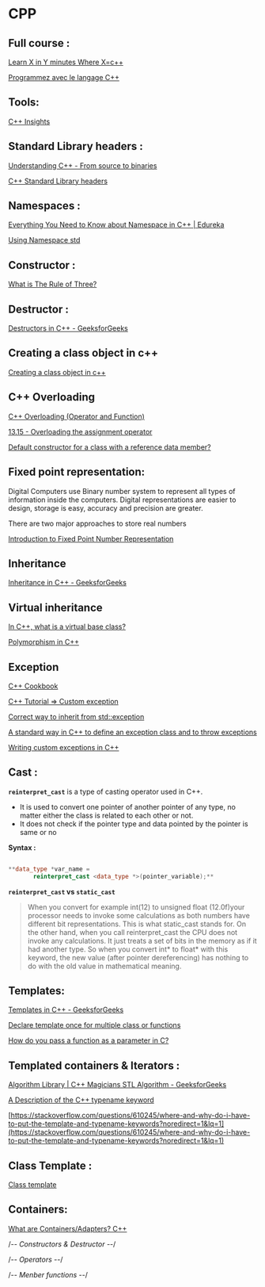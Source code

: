 # CPP
## Full course :

[Learn X in Y minutes Where X=c++](https://learnxinyminutes.com/docs/c++/)

[Programmez avec le langage C++](https://openclassrooms.com/fr/courses/1894236-programmez-avec-le-langage-c)

## Tools:

[C++ Insights](https://cppinsights.io/)

## Standard Library headers :

[Understanding C++ - From source to binaries](https://www.daniweb.com/programming/software-development/tutorials/466177/understanding-c-from-source-to-binaries)

[C++ Standard Library headers](https://en.cppreference.com/w/cpp/header)

## Namespaces :

[Everything You Need to Know about Namespace in C++ | Edureka](https://www.edureka.co/blog/namespace-in-cpp/)

[Using Namespace std](https://stackoverflow.com/questions/6077566/using-namespace-std)

## Constructor :

[](https://www.geeksforgeeks.org/constructors-c/)

[What is The Rule of Three?](https://stackoverflow.com/questions/4172722/what-is-the-rule-of-three)

## Destructor :

[Destructors in C++ - GeeksforGeeks](https://www.geeksforgeeks.org/destructors-c/)

## Creating a class object in c++

[Creating a class object in c++](https://stackoverflow.com/questions/15310846/creating-a-class-object-in-c)

## C++ Overloading

[C++ Overloading (Operator and Function)](https://www.tutorialspoint.com/cplusplus/cpp_overloading.htm)

[13.15 - Overloading the assignment operator](https://www.learncpp.com/cpp-tutorial/overloading-the-assignment-operator/)

[Default constructor for a class with a reference data member?](https://stackoverflow.com/questions/22875186/default-constructor-for-a-class-with-a-reference-data-member)

## Fixed point representation:

Digital Computers use  Binary number system to represent all types of information inside the computers. Digital representations are easier to design, storage is easy, accuracy and precision are greater.

There are two major approaches to store real numbers

[Introduction to Fixed Point Number Representation](https://inst.eecs.berkeley.edu/~cs61c/sp06/handout/fixedpt.html)

## Inheritance

[Inheritance in C++ - GeeksforGeeks](https://www.geeksforgeeks.org/inheritance-in-c/)

## Virtual inheritance

[In C++, what is a virtual base class?](https://stackoverflow.com/questions/21558/in-c-what-is-a-virtual-base-class)

[Polymorphism in C++](https://stackoverflow.com/questions/5854581/polymorphism-in-c/5854862#5854862)

## Exception

[C++ Cookbook](https://www.oreilly.com/library/view/c-cookbook/0596007612/ch09s02.html)

[C++ Tutorial => Custom exception](https://riptutorial.com/cplusplus/example/23640/custom-exception)

[Correct way to inherit from std::exception](https://stackoverflow.com/questions/8152720/correct-way-to-inherit-from-stdexception)

[A standard way in C++ to define an exception class and to throw exceptions](https://stackoverflow.com/questions/6159665/a-standard-way-in-c-to-define-an-exception-class-and-to-throw-exceptions)

[Writing custom exceptions in C++](https://stackoverflow.com/questions/13258786/writing-custom-exceptions-in-c)

## Cast :

**`reinterpret_cast`** is a type of casting operator used in C++.

- It is used to convert one pointer of another pointer of any type, no matter either the class is related to each other or not.
- It does not check if the pointer type and data pointed by the pointer is same or no

**Syntax :**

```cpp

**data_type *var_name = 
       reinterpret_cast <data_type *>(pointer_variable);**
```

**`reinterpret_cast`  vs `static_cast`**

> When you convert for example int(12) to unsigned float (12.0f)your processor needs to invoke some calculations as both numbers have different bit representations. This is what static_cast stands for. On the other hand, when you call reinterpret_cast the CPU does not invoke any calculations. It just treats a set of bits in the memory as if it had another type. So when you convert int* to float* with this keyword, the new value (after pointer dereferencing) has nothing to do with the old value in mathematical meaning.
> 

## Templates:

[Templates in C++ - GeeksforGeeks](https://www.geeksforgeeks.org/templates-cpp/)

[Declare template once for multiple class or functions](https://stackoverflow.com/questions/25594885/declare-templatetypename-t-once-for-multiple-class-or-functions)

[How do you pass a function as a parameter in C?](https://stackoverflow.com/questions/9410/how-do-you-pass-a-function-as-a-parameter-in-c)

## Templated containers & Iterators :

[Algorithm Library | C++ Magicians STL Algorithm - GeeksforGeeks](https://www.geeksforgeeks.org/c-magicians-stl-algorithms/)

[A Description of the C++ typename keyword](http://pages.cs.wisc.edu/~driscoll/typename.html)

[https://stackoverflow.com/questions/610245/where-and-why-do-i-have-to-put-the-template-and-typename-keywords?noredirect=1&lq=1](https://stackoverflow.com/questions/610245/where-and-why-do-i-have-to-put-the-template-and-typename-keywords?noredirect=1&lq=1)

## Class Template :

[Class template](https://en.cppreference.com/w/cpp/language/class_template)

## Containers:

[What are Containers/Adapters? C++](https://stackoverflow.com/questions/3873802/what-are-containers-adapters-c)

/*-- Constructors & Destructor --*/

/*-- Operators --*/

/*-- Menber functions --*/

